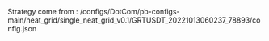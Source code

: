 Strategy come from : /configs/DotCom/pb-configs-main/neat_grid/single_neat_grid_v0.1/GRTUSDT_20221013060237_78893/config.json